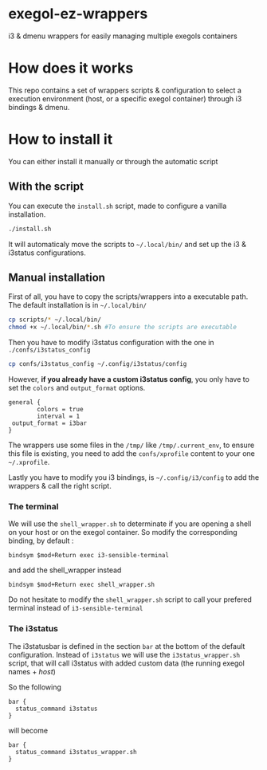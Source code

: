# exegol-ez-wrappers
i3 &amp; dmenu wrappers for easily managing multiple exegols containers

# How does it works
This repo contains a set of wrappers scripts & configuration to select a execution environment (host, or a specific exegol container) through i3 bindings & dmenu.

# How to install it

You can either install it manually or through the automatic script

## With the script

You can execute the `install.sh` script, made to configure a vanilla installation.
```bash
./install.sh
```

It will automaticaly move the scripts to `~/.local/bin/` and set up the i3 & i3status configurations.

## Manual installation


First of all, you have to copy the scripts/wrappers into a executable path. 
The default installation is in `~/.local/bin/`

```bash
cp scripts/* ~/.local/bin/
chmod +x ~/.local/bin/*.sh #To ensure the scripts are executable
```

Then you have to modify i3status configuration with the one in `./confs/i3status_config`

```bash
cp confs/i3status_config ~/.config/i3status/config
```

However, **if you already have a custom i3status config**, you only have to set the `colors` and `output_format` options.
```
general {
        colors = true
        interval = 1
 output_format = i3bar
}
```


The wrappers use some files in the `/tmp/` like `/tmp/.current_env`, to ensure this file is existing, you need to add the `confs/xprofile` content to your one `~/.xprofile`.

Lastly you have to modify you i3 bindings, is `~/.config/i3/config` to add the wrappers & call the right script.

### The terminal

We will use the `shell_wrapper.sh` to determinate if you are opening a shell on your host or on the exegol container.
So modify the corresponding binding, by default :
```
bindsym $mod+Return exec i3-sensible-terminal
```
and add the shell_wrapper instead
```
bindsym $mod+Return exec shell_wrapper.sh
```

Do not hesitate to modify the `shell_wrapper.sh` script to call your prefered terminal instead of `i3-sensible-terminal`

### The i3status

The i3statusbar is defined in the section `bar` at the bottom of the default configuration.
Instead of `i3status` we will use the `i3status_wrapper.sh` script, that will call i3status with added custom data (the running exegol names + *host*)

So the following
```
bar {
  status_command i3status
}
```
will become
```
bar {
  status_command i3status_wrapper.sh
}
```
